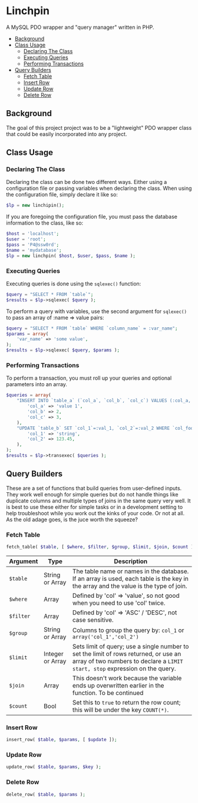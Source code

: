 # Linchpin
A MySQL PDO wrapper and "query manager" written in PHP.
- [Background](#background)
- [Class Usage](#class-usage)
  - [Declaring The Class](#declaring-the-class)
  - [Executing Queries](#executing-queries)
  - [Performing Transactions](#performing-transactions)
- [Query Builders](#query-builders)
  - [Fetch Table](#fetch-table)
  - [Insert Row](#insert-row)
  - [Update Row](#update-row)
  - [Delete Row](#delete-row)

## Background
The goal of this project project was to be a "lightweight" PDO wrapper class that could be easily incorporated into any project.

## Class Usage
### Declaring The Class
Declaring the class can be done two different ways. Either using a configuration file or passing variables when declaring the class. When using the configuration file, simply declare it like so:
```PHP
$lp = new linchipin();
```
If you are foregoing the configuration file, you must pass the database information to the class, like so:
```PHP
$host = 'localhost';
$user = 'root';
$pass = 'P4@ssw0rd';
$name = 'mydatabase';
$lp = new linchpin( $host, $user, $pass, $name );
```
### Executing Queries
Executing queries is done using the ```sqlexec()``` function:
```PHP
$query = "SELECT * FROM `table`";
$results = $lp->sqlexec( $query );
```
To perform a query with variables, use the second argument for ```sqlexec()``` to pass an array of :name => value pairs:
```PHP
$query = "SELECT * FROM `table` WHERE `column_name` = :var_name";
$params = array(
    'var_name' => 'some value',
);
$results = $lp->sqlexec( $query, $params );
```

### Performing Transactions
To perform a transaction, you must roll up your queries and optional parameters into an array.
```PHP
$queries = array(
    "INSERT INTO `table_a` (`col_a`, `col_b`, `col_c`) VALUES (:col_a, :col_b, :col_c)" => array(
        'col_a' => 'value 1',
        'col_b' => 2,
        'col_c' => 3,
    ),
    "UPDATE `table_b` SET `col_1`=:val_1, `col_2`=:val_2 WHERE `col_foo` = 'bar'" => array(
        'col_1' => 'string',
        'col_2' => 123.45,
    ),
);
$results = $lp->transexec( $queries );
```

## Query Builders
These are a set of functions that build queries from user-defined inputs. They work well enough for simple queries but do not handle things like duplicate columns and multiple types of joins in the same query very well. It is best to use these either for simple tasks or in a development setting to help troubleshoot while you work out the kinks of your code. Or not at all. As the old adage goes, is the juce worth the squeeze?

### Fetch Table
```PHP
fetch_table( $table, [ $where, $filter, $group, $limit, $join, $count ]);
```
| Argument | Type | Description|
| --- | --- | --- |
| `$table` | String or Array | The table name or names in the database. If an array is used, each table is the key in the array and the value is the type of join. |
| `$where` | Array | Defined by 'col' => 'value', so not good when you need to use 'col' twice. |
| `$filter` | Array | Defined by 'col' => 'ASC' / 'DESC', not case sensitive. |
| `$group` | String or Array | Columns to group the query by: `col_1` or `array('col_1','col_2')` |
| `$limit` | Integer or Array | Sets limit of query; use a single number to set the limit of rows returned, or use an array of two numbers to declare a `LIMIT start, stop` expression on the query. |
| `$join` | Array | This doesn't work because the variable ends up overwritten earlier in the function. To be continued |
| `$count` | Bool | Set this to `true` to return the row count; this will be under the key `COUNT(*)`.

### Insert Row
```PHP
insert_row( $table, $params, [ $update ]);
```

### Update Row
```PHP
update_row( $table, $params, $key );
```

### Delete Row
```PHP
delete_row( $table, $params );
```

